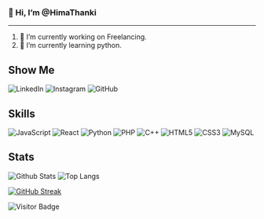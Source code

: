 ### 👋  Hi, I’m @HimaThanki 
<hr>
<ol>
<li>🔭 I’m currently working on Freelancing.</ul>
<li>🌱 I’m currently learning python.</ul>

</ol>
<!--
**Hima-Thanki/Hima-Thanki** is a ✨ _special_ ✨ repository because its `README.md` (this file) appears on your GitHub profile.
Here are some ideas to get you started:
<li>📫 How to reach me: thankihima1006@gmail.com</ul>
-->

## Show Me

![LinkedIn](https://img.shields.io/badge/-LinkedIn-00599C?style=flat-square&logo=LinkedIn)
![Instagram](https://img.shields.io/badge/-Instagram-lightblue?style=flat-square&logo=Instagram)
![GitHub](https://img.shields.io/badge/-GitHub-181717?style=flat-square&logo=github)

## Skills

![JavaScript](https://img.shields.io/badge/-JavaScript-1572B6?style=flat-square&logo=javascript)
![React](https://img.shields.io/badge/-React-red?style=flat-square&logo=react)
![Python](https://img.shields.io/badge/-Python-grey?style=flat-square&logo=Python)
![PHP](https://img.shields.io/badge/-Php-black?style=flat-square&logo=Php)
![C++](https://img.shields.io/badge/-C++-00599C?style=flat-square&logo=c)
![HTML5](https://img.shields.io/badge/-HTML5-E34F26?style=flat-square&logo=html5&logoColor=white)
![CSS3](https://img.shields.io/badge/-CSS3-1572B6?style=flat-square&logo=css3)
![MySQL](https://img.shields.io/badge/-MySQL-lightblue?style=flat-square&logo=mysql)


## Stats

![Github Stats](https://github-readme-stats.vercel.app/api?username=Hima-Thanki&count_private=true&show_icons=true&include_all_commits=true&theme=prussian&layout=compact)
![Top Langs](https://github-readme-stats.vercel.app/api/top-langs/?username=Hima-Thanki&hide=TeX&layout=compact&theme=prussian)

[![GitHub Streak](https://streak-stats.demolab.com?user=Hima-Thanki%20&theme=rose-pine&border_radius=1.5&date_format=j%20M%5B%20Y%5D&card_width=770)](https://git.io/streak-stats)

![Visitor Badge](https://visitor-badge.laobi.icu/badge?page_id=Hima-Thanki.Hima-Thanki)

